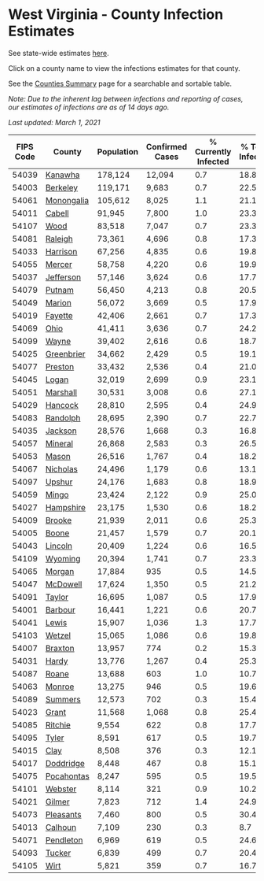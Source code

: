 # West Virginia - County Infection Estimates

See state-wide estimates [here](/infections/us-wv).

Click on a county name to view the infections estimates for that county.

See the [Counties Summary](/infections/summary-counties) page for a searchable and sortable table.

*Note: Due to the inherent lag between infections and reporting of cases, our estimates of infections are as of 14 days ago.*

*Last updated: March 1, 2021*

|   FIPS Code |                   County |   Population |   Confirmed Cases |   % Currently Infected |   % Total Infected |
|-------------|--------------------------|--------------|-------------------|------------------------|--------------------|
|       54039 |       [Kanawha](kanawha) |      178,124 |            12,094 |                    0.7 |               18.8 |
|       54003 |     [Berkeley](berkeley) |      119,171 |             9,683 |                    0.7 |               22.5 |
|       54061 | [Monongalia](monongalia) |      105,612 |             8,025 |                    1.1 |               21.1 |
|       54011 |         [Cabell](cabell) |       91,945 |             7,800 |                    1.0 |               23.3 |
|       54107 |             [Wood](wood) |       83,518 |             7,047 |                    0.7 |               23.3 |
|       54081 |       [Raleigh](raleigh) |       73,361 |             4,696 |                    0.8 |               17.3 |
|       54033 |     [Harrison](harrison) |       67,256 |             4,835 |                    0.6 |               19.8 |
|       54055 |         [Mercer](mercer) |       58,758 |             4,220 |                    0.6 |               19.9 |
|       54037 |   [Jefferson](jefferson) |       57,146 |             3,624 |                    0.6 |               17.7 |
|       54079 |         [Putnam](putnam) |       56,450 |             4,213 |                    0.8 |               20.5 |
|       54049 |         [Marion](marion) |       56,072 |             3,669 |                    0.5 |               17.9 |
|       54019 |       [Fayette](fayette) |       42,406 |             2,661 |                    0.7 |               17.3 |
|       54069 |             [Ohio](ohio) |       41,411 |             3,636 |                    0.7 |               24.2 |
|       54099 |           [Wayne](wayne) |       39,402 |             2,616 |                    0.6 |               18.7 |
|       54025 | [Greenbrier](greenbrier) |       34,662 |             2,429 |                    0.5 |               19.1 |
|       54077 |       [Preston](preston) |       33,432 |             2,536 |                    0.4 |               21.0 |
|       54045 |           [Logan](logan) |       32,019 |             2,699 |                    0.9 |               23.1 |
|       54051 |     [Marshall](marshall) |       30,531 |             3,008 |                    0.6 |               27.1 |
|       54029 |       [Hancock](hancock) |       28,810 |             2,595 |                    0.4 |               24.9 |
|       54083 |     [Randolph](randolph) |       28,695 |             2,390 |                    0.7 |               22.7 |
|       54035 |       [Jackson](jackson) |       28,576 |             1,668 |                    0.3 |               16.8 |
|       54057 |       [Mineral](mineral) |       26,868 |             2,583 |                    0.3 |               26.5 |
|       54053 |           [Mason](mason) |       26,516 |             1,767 |                    0.4 |               18.2 |
|       54067 |     [Nicholas](nicholas) |       24,496 |             1,179 |                    0.6 |               13.1 |
|       54097 |         [Upshur](upshur) |       24,176 |             1,683 |                    0.8 |               18.9 |
|       54059 |           [Mingo](mingo) |       23,424 |             2,122 |                    0.9 |               25.0 |
|       54027 |   [Hampshire](hampshire) |       23,175 |             1,530 |                    0.6 |               18.2 |
|       54009 |         [Brooke](brooke) |       21,939 |             2,011 |                    0.6 |               25.3 |
|       54005 |           [Boone](boone) |       21,457 |             1,579 |                    0.7 |               20.1 |
|       54043 |       [Lincoln](lincoln) |       20,409 |             1,224 |                    0.6 |               16.5 |
|       54109 |       [Wyoming](wyoming) |       20,394 |             1,741 |                    0.7 |               23.3 |
|       54065 |         [Morgan](morgan) |       17,884 |               935 |                    0.5 |               14.5 |
|       54047 |     [McDowell](mcdowell) |       17,624 |             1,350 |                    0.5 |               21.2 |
|       54091 |         [Taylor](taylor) |       16,695 |             1,087 |                    0.5 |               17.9 |
|       54001 |       [Barbour](barbour) |       16,441 |             1,221 |                    0.6 |               20.7 |
|       54041 |           [Lewis](lewis) |       15,907 |             1,036 |                    1.3 |               17.7 |
|       54103 |         [Wetzel](wetzel) |       15,065 |             1,086 |                    0.6 |               19.8 |
|       54007 |       [Braxton](braxton) |       13,957 |               774 |                    0.2 |               15.3 |
|       54031 |           [Hardy](hardy) |       13,776 |             1,267 |                    0.4 |               25.3 |
|       54087 |           [Roane](roane) |       13,688 |               603 |                    1.0 |               10.7 |
|       54063 |         [Monroe](monroe) |       13,275 |               946 |                    0.5 |               19.6 |
|       54089 |       [Summers](summers) |       12,573 |               702 |                    0.3 |               15.4 |
|       54023 |           [Grant](grant) |       11,568 |             1,068 |                    0.8 |               25.4 |
|       54085 |       [Ritchie](ritchie) |        9,554 |               622 |                    0.8 |               17.7 |
|       54095 |           [Tyler](tyler) |        8,591 |               617 |                    0.5 |               19.7 |
|       54015 |             [Clay](clay) |        8,508 |               376 |                    0.3 |               12.1 |
|       54017 |   [Doddridge](doddridge) |        8,448 |               467 |                    0.8 |               15.1 |
|       54075 | [Pocahontas](pocahontas) |        8,247 |               595 |                    0.5 |               19.5 |
|       54101 |       [Webster](webster) |        8,114 |               321 |                    0.9 |               10.2 |
|       54021 |         [Gilmer](gilmer) |        7,823 |               712 |                    1.4 |               24.9 |
|       54073 |   [Pleasants](pleasants) |        7,460 |               800 |                    0.5 |               30.4 |
|       54013 |       [Calhoun](calhoun) |        7,109 |               230 |                    0.3 |                8.7 |
|       54071 |   [Pendleton](pendleton) |        6,969 |               619 |                    0.5 |               24.6 |
|       54093 |         [Tucker](tucker) |        6,839 |               499 |                    0.7 |               20.4 |
|       54105 |             [Wirt](wirt) |        5,821 |               359 |                    0.7 |               16.7 |